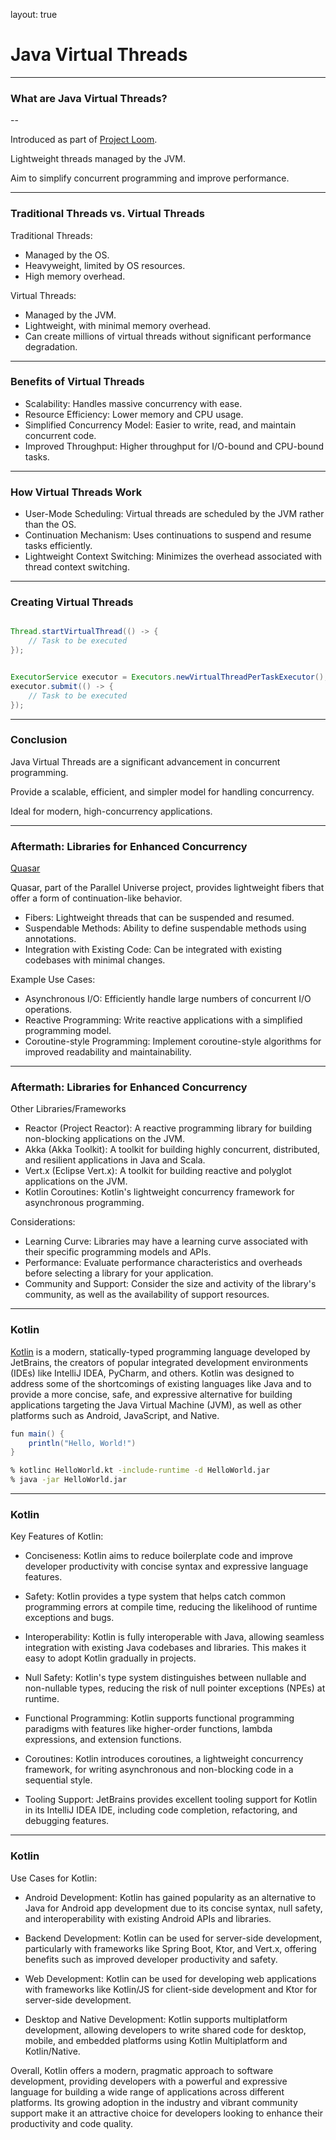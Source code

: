 layout: true

# Java Virtual Threads

---

### What are Java Virtual Threads?

--

Introduced as part of [Project Loom](https://openjdk.org/projects/loom/).

Lightweight threads managed by the JVM.

Aim to simplify concurrent programming and improve performance.

---

### Traditional Threads vs. Virtual Threads

Traditional Threads:

- Managed by the OS.
- Heavyweight, limited by OS resources.
- High memory overhead.

Virtual Threads:

- Managed by the JVM.
- Lightweight, with minimal memory overhead.
- Can create millions of virtual threads without significant performance degradation.

---

### Benefits of Virtual Threads

- Scalability: Handles massive concurrency with ease.
- Resource Efficiency: Lower memory and CPU usage.
- Simplified Concurrency Model: Easier to write, read, and maintain concurrent code.
- Improved Throughput: Higher throughput for I/O-bound and CPU-bound tasks.

---

### How Virtual Threads Work

- User-Mode Scheduling: Virtual threads are scheduled by the JVM rather than the OS.
- Continuation Mechanism: Uses continuations to suspend and resume tasks efficiently.
- Lightweight Context Switching: Minimizes the overhead associated with thread context switching.

---

### Creating Virtual Threads

```java

Thread.startVirtualThread(() -> {
    // Task to be executed
});

```

```java

ExecutorService executor = Executors.newVirtualThreadPerTaskExecutor();
executor.submit(() -> {
    // Task to be executed
});

```

---

### Conclusion

Java Virtual Threads are a significant advancement in concurrent programming.

Provide a scalable, efficient, and simpler model for handling concurrency.

Ideal for modern, high-concurrency applications.

---

### Aftermath: Libraries for Enhanced Concurrency

[Quasar](https://docs.paralleluniverse.co/quasar/)

Quasar, part of the Parallel Universe project, provides lightweight fibers that offer a form of continuation-like behavior.

- Fibers: Lightweight threads that can be suspended and resumed.
- Suspendable Methods: Ability to define suspendable methods using annotations.
- Integration with Existing Code: Can be integrated with existing codebases with minimal changes.

Example Use Cases:

- Asynchronous I/O: Efficiently handle large numbers of concurrent I/O operations.
- Reactive Programming: Write reactive applications with a simplified programming model.
- Coroutine-style Programming: Implement coroutine-style algorithms for improved readability and maintainability.

---

### Aftermath: Libraries for Enhanced Concurrency

Other Libraries/Frameworks

- Reactor (Project Reactor): A reactive programming library for building non-blocking applications on the JVM.
- Akka (Akka Toolkit): A toolkit for building highly concurrent, distributed, and resilient applications in Java and Scala.
- Vert.x (Eclipse Vert.x): A toolkit for building reactive and polyglot applications on the JVM.
- Kotlin Coroutines: Kotlin's lightweight concurrency framework for asynchronous programming.

Considerations:

- Learning Curve: Libraries may have a learning curve associated with their specific programming models and APIs.
- Performance: Evaluate performance characteristics and overheads before selecting a library for your application.
- Community and Support: Consider the size and activity of the library's community, as well as the availability of support resources.

---

### Kotlin

[Kotlin](https://kotlinlang.org/) is a modern, statically-typed programming language developed by JetBrains, the creators of popular integrated development environments (IDEs) like IntelliJ IDEA, PyCharm, and others. Kotlin was designed to address some of the shortcomings of existing languages like Java and to provide a more concise, safe, and expressive alternative for building applications targeting the Java Virtual Machine (JVM), as well as other platforms such as Android, JavaScript, and Native.

```java
fun main() {
    println("Hello, World!")
}
```

```bash
% kotlinc HelloWorld.kt -include-runtime -d HelloWorld.jar
% java -jar HelloWorld.jar
```

---

### Kotlin

Key Features of Kotlin:

- Conciseness: Kotlin aims to reduce boilerplate code and improve developer productivity with concise syntax and expressive language features.

- Safety: Kotlin provides a type system that helps catch common programming errors at compile time, reducing the likelihood of runtime exceptions and bugs.

- Interoperability: Kotlin is fully interoperable with Java, allowing seamless integration with existing Java codebases and libraries. This makes it easy to adopt Kotlin gradually in projects.

- Null Safety: Kotlin's type system distinguishes between nullable and non-nullable types, reducing the risk of null pointer exceptions (NPEs) at runtime.

- Functional Programming: Kotlin supports functional programming paradigms with features like higher-order functions, lambda expressions, and extension functions.

- Coroutines: Kotlin introduces coroutines, a lightweight concurrency framework, for writing asynchronous and non-blocking code in a sequential style.

- Tooling Support: JetBrains provides excellent tooling support for Kotlin in its IntelliJ IDEA IDE, including code completion, refactoring, and debugging features.

---

### Kotlin

Use Cases for Kotlin:

- Android Development: Kotlin has gained popularity as an alternative to Java for Android app development due to its concise syntax, null safety, and interoperability with existing Android APIs and libraries.

- Backend Development: Kotlin can be used for server-side development, particularly with frameworks like Spring Boot, Ktor, and Vert.x, offering benefits such as improved developer productivity and safety.

- Web Development: Kotlin can be used for developing web applications with frameworks like Kotlin/JS for client-side development and Ktor for server-side development.

- Desktop and Native Development: Kotlin supports multiplatform development, allowing developers to write shared code for desktop, mobile, and embedded platforms using Kotlin Multiplatform and Kotlin/Native.

Overall, Kotlin offers a modern, pragmatic approach to software development, providing developers with a powerful and expressive language for building a wide range of applications across different platforms. Its growing adoption in the industry and vibrant community support make it an attractive choice for developers looking to enhance their productivity and code quality.








